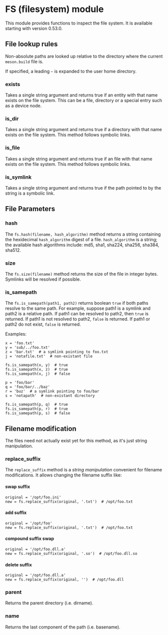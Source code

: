 # FS (filesystem) module

This module provides functions to inspect the file system. It is
available starting with version 0.53.0.

## File lookup rules

Non-absolute paths are looked up relative to the directory where the
current `meson.build` file is.

If specified, a leading `~` is expanded to the user home directory.

### exists

Takes a single string argument and returns true if an entity with that
name exists on the file system. This can be a file, directory or a
special entry such as a device node.

### is_dir

Takes a single string argument and returns true if a directory with
that name exists on the file system. This method follows symbolic
links.

### is_file

Takes a single string argument and returns true if an file with that
name exists on the file system. This method follows symbolic links.

### is_symlink

Takes a single string argument and returns true if the path pointed to
by the string is a symbolic link.

## File Parameters

### hash

The `fs.hash(filename, hash_algorithm)` method returns a string containing
the hexidecimal `hash_algorithm` digest of a file.
`hash_algorithm` is a string; the available hash algorithms include:
md5, sha1, sha224, sha256, sha384, sha512.

### size

The `fs.size(filename)` method returns the size of the file in integer bytes.
Symlinks will be resolved if possible.

### is_samepath

The `fs.is_samepath(path1, path2)` returns boolean `true` if both paths resolve to the same path.
For example, suppose path1 is a symlink and path2 is a relative path.
If path1 can be resolved to path2, then `true` is returned.
If path1 is not resolved to path2, `false` is returned.
If path1 or path2 do not exist, `false` is returned.

Examples:

```meson
x = 'foo.txt'
y = 'sub/../foo.txt'
z = 'bar.txt'  # a symlink pointing to foo.txt
j = 'notafile.txt'  # non-existant file

fs.is_samepath(x, y)  # true
fs.is_samepath(x, z)  # true
fs.is_samepath(x, j)  # false

p = 'foo/bar'
q = 'foo/bar/../baz'
r = 'buz'  # a symlink pointing to foo/bar
s = 'notapath'  # non-existant directory

fs.is_samepath(p, q)  # true
fs.is_samepath(p, r)  # true
fs.is_samepath(p, s)  # false
```


## Filename modification

The files need not actually exist yet for this method, as it's just string manipulation.

### replace_suffix

The `replace_suffix` method is a *string manipulation* convenient for filename modifications.
It allows changing the filename suffix like:

#### swap suffix

```meson
original = '/opt/foo.ini'
new = fs.replace_suffix(original, '.txt')  # /opt/foo.txt
```

#### add suffix

```meson
original = '/opt/foo'
new = fs.replace_suffix(original, '.txt')  # /opt/foo.txt
```

#### compound suffix swap

```meson
original = '/opt/foo.dll.a'
new = fs.replace_suffix(original, '.so')  # /opt/foo.dll.so
```

#### delete suffix

```meson
original = '/opt/foo.dll.a'
new = fs.replace_suffix(original, '')  # /opt/foo.dll
```

### parent

Returns the parent directory (i.e. dirname).

### name

Returns the last component of the path (i.e. basename).
